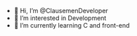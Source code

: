 - 👋 Hi, I’m @ClausemenDeveloper
- 👀 I’m interested in Development
- 🌱 I’m currently learning C and front-end


<!---
ClausemenDeveloper/ClausemenDeveloper is a ✨ special ✨ repository because its `README.md` (this file) appears on your GitHub profile.
You can click the Preview link to take a look at your changes.
--->
